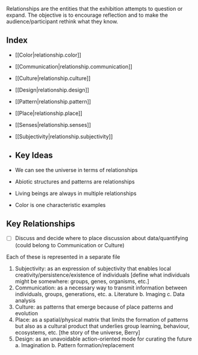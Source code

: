 



Relationships are the entities that the exhibition attempts to question or expand. The objective is to encourage reflection and to make the audience/participant rethink what they know.

## Index
- [[Color|relationship.color]]
- [[Communication|relationship.communication]]
- [[Culture|relationship.culture]]
- [[Design|relationship.design]]
- [[Pattern|relationship.pattern]]
- [[Place|relationship.place]]
- [[Senses|relationship.senses]]
- [[Subjectivity|relationship.subjectivity]]
- ## Key Ideas

- We can see the universe in terms of relationships
- Abiotic structures and patterns are relationships
- Living beings are always in multiple relationships
- Color is one characteristic examples

## Key Relationships

- [ ] Discuss and decide where to place discussion about data/quantifying (could belong to Communication or Culture)

Each of these is represented in a separate file

1. Subjectivity: as an expression of subjectivity that enables local creativity/persistence/existence of individuals [define what individuals might be somewhere: groups, genes, organisms, etc.]
2. Communication: as a necessary way to transmit information between individuals, groups, generations, etc.
    a. Literature
    b. Imaging
    c. Data analysis
3. Culture: as patterns that emerge because of place patterns and evolution
4. Place: as a spatial/physical matrix that limits the formation of patterns but also as a cultural product that underlies group learning, behaviour, ecosystems, etc. [the story of the universe, Berry]
5. Design: as an unavoidable action-oriented mode for curating the future
    a. Imagination
    b. Pattern formation/replacement
